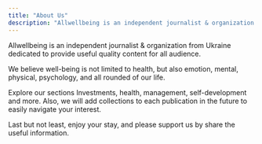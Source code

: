 ```yaml
---
title: "About Us"
description: "Allwellbeing is an independent journalist & organization dedicated to provide useful quality content for all audience."
---
```


Allwellbeing is an independent journalist & organization from Ukraine dedicated to provide useful quality content for all audience. 

We believe well-being is not limited to health, but also emotion, mental, physical, psychology, and all rounded of our life.

Explore our sections Investments, health, management, self-development and more. Also, we will add collections to each publication in the future to easily navigate your interest.

Last but not least, enjoy your stay, and please support us by share the useful information.